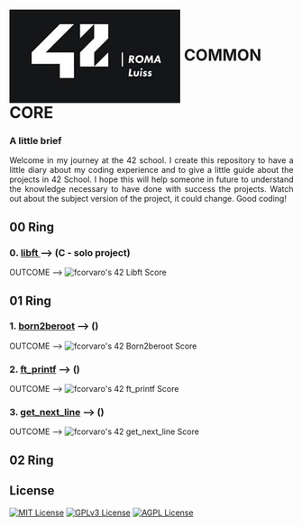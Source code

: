 # <img align="center" src="https://github.com/f-corvaro/42.common_core/blob/main/42 Roma Luiss.jpeg"> **COMMON CORE**


### A little brief
<p align="justify"> Welcome in my journey at the 42 school. I create this repository to have a little diary about my coding experience and to give a little guide about the projects in 42 School. I hope this will help someone in future to understand the knowledge necessary to have done with success the projects. Watch out about the subject version of the project, it could change. Good coding!
</p>

## 00 Ring

<p align="justify"> 

### 0️. [libft ](https://github.com/f-corvaro/42.common_core/tree/main/libft) --> (C - solo project)

OUTCOME --> ![fcorvaro's 42 Libft Score](https://badge42.vercel.app/api/v2/clftrr31n000608jvhnng5zld/project/3049229)

</p>

## 01 Ring

<p align="justify"> 

### 1. [born2beroot](https://github.com/f-corvaro/42.common_core/tree/main/born2beroot) --> ()

OUTCOME --> ![fcorvaro's 42 Born2beroot Score](https://badge42.vercel.app/api/v2/clftrr31n000608jvhnng5zld/project/3069523)

### 2. [ft_printf](https://github.com/f-corvaro/42.common_core/tree/main/ft_printf) --> ()

OUTCOME --> ![fcorvaro's 42 ft_printf Score](https://badge42.vercel.app/api/v2/clftrr31n000608jvhnng5zld/project/3069521)

### 3. [get_next_line](https://github.com/f-corvaro/42.common_core/tree/main/get_next_line) --> ()

OUTCOME --> ![fcorvaro's 42 get_next_line Score](https://badge42.vercel.app/api/v2/clftrr31n000608jvhnng5zld/project/3069522)

</p>

## 02 Ring

<p align="justify"> 

</p>

## License

[![MIT License](https://img.shields.io/badge/License-MIT-green.svg)](https://choosealicense.com/licenses/mit/)
[![GPLv3 License](https://img.shields.io/badge/License-GPL%20v3-yellow.svg)](https://opensource.org/licenses/)
[![AGPL License](https://img.shields.io/badge/license-AGPL-blue.svg)](http://www.gnu.org/licenses/agpl-3.0)
